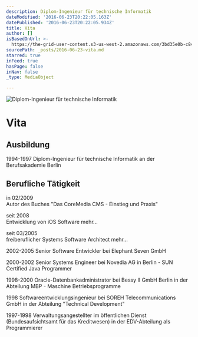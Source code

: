 ```yaml
---
description: Diplom-Ingenieur für technische Informatik
dateModified: '2016-06-23T20:22:05.163Z'
datePublished: '2016-06-23T20:22:05.934Z'
title: Vita
author: []
isBasedOnUrl: >-
  https://the-grid-user-content.s3-us-west-2.amazonaws.com/3bd35e0b-c84b-44ac-b680-70a9561d285f.jpg
sourcePath: _posts/2016-06-23-vita.md
starred: true
inFeed: true
hasPage: false
inNav: false
_type: MediaObject

---
```

![Diplom-Ingenieur für technische Informatik](https://imgflo.herokuapp.com/graph/vahj1ThiexotieMo/8c8f011b1eabf63519f02454c0265277/croprotate.jpg?cropheight=2671&cropwidth=4000&degrees=0&input=https%3A%2F%2Fthe-grid-user-content.s3-us-west-2.amazonaws.com%2F3bd35e0b-c84b-44ac-b680-70a9561d285f.jpg&x=0&y=0)

# Vita

## Ausbildung

1994-1997 Diplom-Ingenieur für technische Informatik an der Berufsakademie Berlin

## Berufliche Tätigkeit

in 02/2009  
Autor des Buches "Das CoreMedia CMS - Einstieg und Praxis"

seit 2008  
Entwicklung von iOS Software mehr...

seit 03/2005  
freiberuflicher Systems Software Architect mehr...

2002-2005 Senior Software Entwickler bei Elephant Seven GmbH

2000-2002 Senior Systems Engineer bei Novedia AG in Berlin - SUN Certified Java Programmer

1998-2000 Oracle-Datenbankadministrator bei Bessy II GmbH Berlin in der Abteilung MBP - Maschine Betriebsprogramme

1998 Softwareentwicklungsingenieur bei SOREH Telecommunications GmbH in der Abteilung "Technical Development"

1997-1998 Verwaltungsangestellter im öffentlichen Dienst (Bundesaufsichtsamt für das Kreditwesen) in der EDV-Abteilung als Programmierer